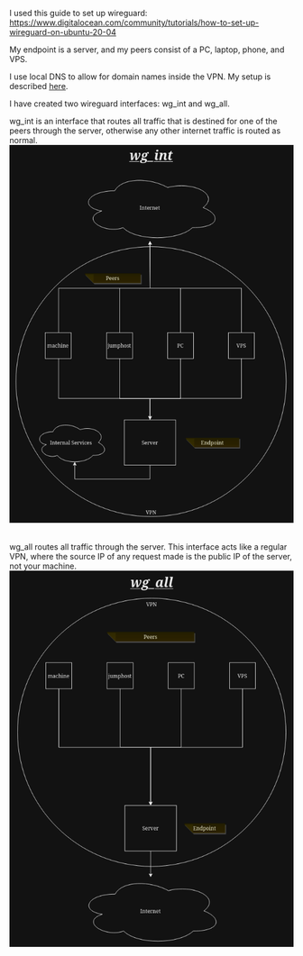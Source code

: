 I used this guide to set up wireguard: https://www.digitalocean.com/community/tutorials/how-to-set-up-wireguard-on-ubuntu-20-04

My endpoint is a server, and my peers consist of a PC, laptop, phone, and VPS.

I use local DNS to allow for domain names inside the VPN. My setup is described <a href="https://github.com/kenh108/configs/tree/main/dnsmasq">here</a>.

I have created two wireguard interfaces: wg_int and wg_all.

wg_int is an interface that routes all traffic that is destined for one of the peers through the server, otherwise any other internet traffic is routed as normal.
<br>
<img src="wg_int.png">

<br>
wg_all routes all traffic through the server. This interface acts like a regular VPN, where the source IP of any request made is the public IP of the server, not your machine.
<br>
<img src="wg_all.png">
